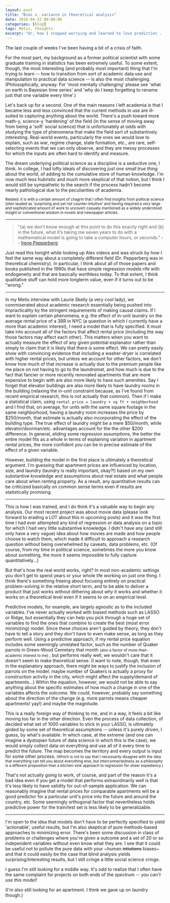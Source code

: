 ```yaml
---
layout: post
title: "Bias v. variance in theoretical analysis"
date: 2016-04-22 00:00:00
categories: [blog]
tags: Metis, thoughts
excerpt: "Or, how I stopped worrying and learned to love prediction . . . maybe . . ."
---
```


The last couple of weeks I've been having a bit of a crisis of faith. 

For the most part, my background as a former political scientist with some graduate training in statistics has been extremely useful. To some extent, though, the most interesting (and probably most important) thing that I'm trying to learn -- how to transition from sort of academic data use and manipulation to practical data science -- is also the most challenging. (Philosophically, anyway. For 'most mentally challenging' please see 'what on earth is Bayesian time series' and 'why do I keep forgetting to rename just that one variable every time'.)

Let's back up for a second. One of the main reasons I left academia is that I became less and less convinced that the current methods in use are ill-suited to capturing anything about the world. There's a push toward more math-y, science-y 'hardening' of the field (in the sense of moving away from being a 'soft' social science) that is unfortunately at odds with studying the type of phenomena that make the field sort of substantively interesting. Real-world events, particularly the ones we would love to explain, such as war, regime change, state formation, etc., are rare, self-selecting events that we can only observe, and they are messy processes for which the inputs are often hard to identify and measure.

The dream underlying political science as a discipline is a seductive one, I think. In college, I had lofty ideals of discovering *just one small true thing* about the world, of adding to the cumulative store of human knowledge. I'm now much less hubristic and much more skeptical of that notion, but I think I would still be sympathetic to the search if the process hadn't become nearly pathological due to the peculiarities of academia. 

<small>Related: it is with a certain amount of chagrin that I often find insights from political science (oten lauded as 'surprising and yet not counter-intuitive' and having required a very large and sophisticated amount of work to uncover) casually mentioned as a widely understood insight or conventional wisdom in novels and newspaper articles.</small>

---

> "(a) we don’t know enough at this point to do this exactly right and (b) in the future, what it’s taking me seven years to do with a mathematical model is going to take a computer hours, or seconds.” -- [Irene Pepperberg](http://www.newyorker.com/magazine/2008/05/12/birdbrain)

Just read this tonight while looking up Alex videos and was struck by how I feel the same way about a completely different field (Dr. Pepperberg was in theoretical chemistry). In particular, I think about all of those papers and books published in the 1990s that have simple regression models rife with endogeneity and that are basically worthless today. To that extent, I think qualitative stuff can hold more longterm value, even if it turns out to be "wrong."

---

In my Metis interview with Laurie Skelly (a very cool lady), we commiserated about academic research essentially being pushed into impracticality by the stringent requirements of making causal claims. If I want to *explain* certain phenomena, e.g. the effect of in-unit laundry on the average rental price of a 3BR in NYC (a question in which I currently have a more than academic interest), I need a model that is fully specified. It must take into account all of the factors that affect rental price (including the way those factors may affect each other). This matters when you want to actually measure the effect of any given potential explanator rather than simply to claim that it is likely that there *is* some effect. We can pretty easily show with convincing evidence that including a washer-dryer is correlated with higher rental prices, but unless we account for other factors, we don't know how much of that increase is actually due to the premium people like me place on not having to go to the laundromat, and how much is due to the fact that fancier or more recently renovated apartments that are more expensive to begin with are also more likely to have such amenities. Say I forget that elevator buildings are also more likely to have laundry rooms in the building (relaxing the in-unit constraint because, as I've found from recent empirical research, this is not actually that common). Then if I make a statistical claim, using `rental price = laundry + sq ft + neighborhood` and I find that, on average, for units with the same square footage in the same neighborhood, having a laundry room increases the price by $250/month, that estimate is actually also incorporating the effect of the building type. The true effect of laundry might be a mere $50/month, while elevator/doorman/etc. advantages account for the the other $200 difference. In general, eliding some regression assumptions, the better the entire model fits as a whole in terms of explaining variation in apartment rental prices, the more confident you can be in precise estimate of the effect of a given variable.

However, building the model in the first place is ultimately a theoretical argument. I'm guessing that apartment prices are influenced by location, size, and laundry (laundry is really important, okay?!) based on my own substantive knowledge and assumptions about real estate and what people care about when renting property. As a result, any quantitative results can be criticized basically on common sense terms even if results are statistically promising.

--- 

This is how I was trained, and I do think it's a valuable way to begin any analysis. Our most recent project was about movie data (please look forward to erading a LOT about this in upcoming posts) and it was the first time I had ever attempted any kind of regression or data analysis on a topic for which I had very little substantive knowledge. I didn't have any (and still only have a very vague) idea about how movies are made and how people choose to watch them, which made it difficult to approach a research question without being overwhelmed by caveats, data problems, etc. (Of course, from my time in political science, sometimes the more you know about something, the more it seems impossible to fully capture quantitatively...)

But that's how the real world works, right? In most non-academic settings you don't get to spend years or your whole life working on just one thing. I think there's something freeing about focusing entirely on practical problem-solving in the relative short term, and to be able to deliver a product that just works without dithering about *why* it works and whether it works on a theoretical level even if it seems to on an empirical level.

Predictive models, for example, are largely agnostic as to the included variables. I've never actually worked with biased methods such as LASSO or Ridge, but essentially they can help you pick through a huge set of variables to find the ones that combine to create the best (most error minimizing) model. Since these choices aren't guided by theory, they don't have to tell a story and they don't have to even make sense, as long as they perform well. Using a predictive approach, if my rental price equation includes some seemingly unrelated factor, such as the number of Quaker parrots in Green-Wood Cemetary that month <small> (also a factor of more-than-academic interest to me) </small>, but performs really well, we wouldn't care that it doesn't seem to make theoretical sense. (I want to note, though, that even in the explanatory approach, there might be ways to justify the inclusion of parrots on the model: maybe number of Quakers is actually a proxy for construction activity in the city, which might affect the supply/demand of apartments...) Within the equation, however, we would not be able to say anything about the specific estimates of how much a change in one of the variables affects the outcome. We *could*, however, probably say something about the direction of the change (e.g. more parrots means cheaper apartments! yay!) and maybe the magnitude.

This is a really foreign way of thinking to me, and in a way, it feels a bit like moving too far in the other direction. Even the process of data collection, of decided what set of 1000 variables to stick in your LASSO, is ultimately girded by some set of theoretical assumptions -- unless it's purely driven, I guess, by what's available. In which case, at the extreme (and one can imagine a dystopian future of data science in which this is the case), we would simply collect data on everything and use all of it every time to predict the future. The map becomes the territory and every output is input for some other process. <small>(Which is not to say that I necessarily disagree with the idea that everything can tell you about everything else, but interconnectedness as a philosophy is a different proposition than a kitchen-sink approach to regression for sheer expediency.)</small>

That's not actually going to work, of course, and part of the reason it's a bad idea even if you get a model that performs extraordinarily well is that it's less likely to have validity for out-of-sample application. We can reasonably imagine that rental prices for comparable apartments will be a good predictor for a particular unit's price into the future and around the country, etc. Some seemingly orthogonal factor that nevertheless holds predictive power for the train/test set is less likely to be generalizable. 

---

I'm open to the idea that models don't have to be perfectly specified to yield 'actionable', useful results, but I'm also skeptical of pure methods-based approaches to minimizing error. There's been some discussion in class of problems or challenges where you're given a outcome and a set of 20 or so independent variables without even know what they are. I see that it could be useful not to pollute the pure data with your ~human ~~intiutions~~ biases~ and that it could easily be the case that blind analysis yields surprising/interesting results, but I still cringe a little social science cringe.

I guess I'm still looking for a middle way. It's odd to realize that I often have the same complaint for projects on both ends of the spectrum -- *you can't use this model!* 

(I'm also still looking for an apartment. I think we gave up on laundry though.)
